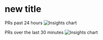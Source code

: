 # new title

PRs past 24 hours
![Insights chart](https://insights-tag.herokuapp.com/prActivity.png?repo=levindixon/insights-tag-example&groupBy=day&period=5)


PRs over the last 30 minutes
![Insights chart](https://insights-tag.herokuapp.com/prActivity.png?repo=levindixon/insights-tag-example&groupBy=minute&period=30)
